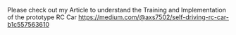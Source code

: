 Please check out my Article to understand the Training and Implementation of the prototype RC Car
https://medium.com/@axs7502/self-driving-rc-car-b1c557563610
